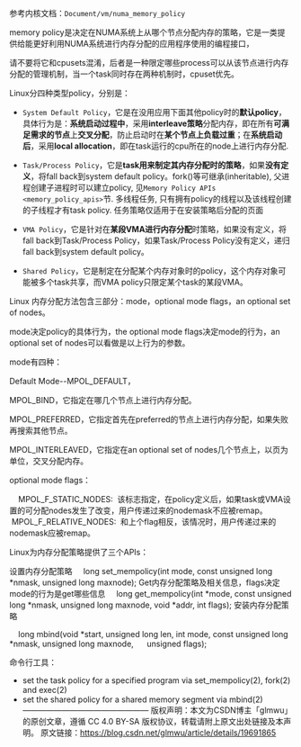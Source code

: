 参考内核文档：`Document/vm/numa_memory_policy`

memory policy是决定在NUMA系统上从哪个节点分配内存的策略，它是一类提供给能更好利用NUMA系统进行内存分配的应用程序使用的编程接口，

请不要将它和cpusets混淆，后者是一种限定哪些process可以从该节点进行内存分配的管理机制，当一个task同时存在两种机制时，cpuset优先。



Linux分四种类型policy，分别是：

- `System Default Policy`，它是在没用应用下面其他policy时的**默认policy**，具体行为是：**系统启动过程中**，采用**interleave策略**分配内存，即在所有**可满足需求的节点**上**交叉分配**，防止启动时在**某个节点上负载过重**；在**系统启动后**，采用**local allocation**，即在task运行的cpu所在的node上进行内存分配.

- `Task/Process Policy`，它是**task用来制定其内存分配时的策略**，如果**没有定义**，将fall back到system default policy。fork()等可继承(inheritable), 父进程创建子进程时可以建立policy, 见`Memory Policy APIs <memory_policy_apis>`节. 多线程任务, 只有拥有policy的线程以及该线程创建的子线程才有task policy. 任务策略仅适用于在安装策略后分配的页面

- `VMA Policy`，它是针对在**某段VMA进行内存分配**时策略，如果没有定义，将fall back到Task/Process Policy，如果Task/Process Policy没有定义，递归fall back到system default policy。

- `Shared Policy`，它是制定在分配某个内存对象时的policy，这个内存对象可能被多个task共享，而VMA policy只限定某个task的某段VMA。



Linux 内存分配方法包含三部分：mode，optional mode flags，an optional set of nodes。

mode决定policy的具体行为，the optional mode flags决定mode的行为，an optional set of nodes可以看做是以上行为的参数。


mode有四种：

Default Mode--MPOL_DEFAULT，

MPOL_BIND，它指定在哪几个节点上进行内存分配。

MPOL_PREFERRED，它指定首先在preferred的节点上进行内存分配，如果失败再搜索其他节点。

MPOL_INTERLEAVED，它指定在an optional set of nodes几个节点上，以页为单位，交叉分配内存。



optional mode flags：

    MPOL_F_STATIC_NODES:  该标志指定，在policy定义后，如果task或VMA设置的可分配nodes发生了改变，用户传递过来的nodemask不应被remap。
    MPOL_F_RELATIVE_NODES:  和上个flag相反，该情况时，用户传递过来的nodemask应被remap。



Linux为内存分配策略提供了三个APIs：

设置内存分配策略
    long set_mempolicy(int mode, const unsigned long *nmask, unsigned long maxnode);
Get内存分配策略及相关信息，flags决定mode的行为是get哪些信息
    long get_mempolicy(int *mode, const unsigned long *nmask, unsigned long maxnode, void *addr, int flags);
安装内存分配策略

    long mbind(void *start, unsigned long len, int mode, const unsigned long *nmask, unsigned long maxnode,
     unsigned flags);


命令行工具：

+ set the task policy for a specified program via set_mempolicy(2), fork(2) and exec(2)
+ set the shared policy for a shared memory segment via mbind(2)
————————————————
版权声明：本文为CSDN博主「glmwu」的原创文章，遵循 CC 4.0 BY-SA 版权协议，转载请附上原文出处链接及本声明。
原文链接：https://blog.csdn.net/glmwu/article/details/19691865